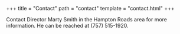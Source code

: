 
+++
title = "Contact"
path = "contact"
template = "contact.html"
+++

Contact Director Marty Smith in the Hampton Roads area for more
information. He can be reached at (757) 515-1920.  
<br>

